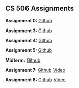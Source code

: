## CS 506 Assignments

**Assignment 0:** 
[Github](https://github.com/Bip3/Bip3.github.io)


**Assignment 3:** 
[Github](https://github.com/Bip3/HW3/tree/master)

**Assignment 4:**
[Github](https://github.com/Bip3/Aking03-assignment-4)

**Assignment 5:**
[Github](https://github.com/Bip3/Aking03-assignment-5)

**Midterm:**
[Github](https://github.com/Bip3/Midterm-Aking03)

**Assignment 7:**
[Github](https://github.com/Bip3/Aking03-assignment-7)
[Video](https://youtu.be/RWquhj5JSjg)

**Assignment 8:**
[Github](https://github.com/Bip3/Aking03-assignment-8)
[Video](https://youtu.be/NwZ8tyf9pws)